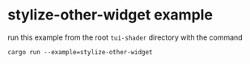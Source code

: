 # stylize-other-widget example

run this example from the root `tui-shader` directory with the command

```
cargo run --example=stylize-other-widget
```
